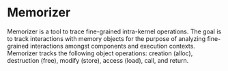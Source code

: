 # Memorizer

Memorizer is a tool to trace fine-grained intra-kernel
operations. The goal is to track interactions with memory
objects for the purpose of analyzing fine-grained
interactions amongst components and execution contexts.
Memorizer tracks the following object operations: creation
(alloc), destruction (free), modify (store), access (load),
call, and return. 
